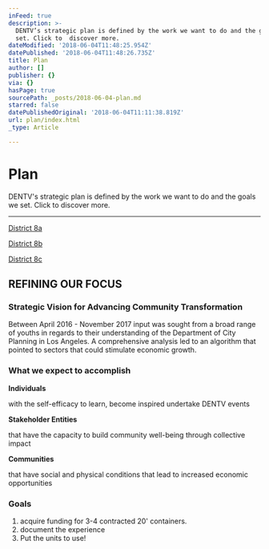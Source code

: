 ```yaml
---
inFeed: true
description: >-
  DENTV’s strategic plan is defined by the work we want to do and the goals we
  set. Click to  discover more.
dateModified: '2018-06-04T11:48:25.954Z'
datePublished: '2018-06-04T11:48:26.735Z'
title: Plan
author: []
publisher: {}
via: {}
hasPage: true
sourcePath: _posts/2018-06-04-plan.md
starred: false
datePublishedOriginal: '2018-06-04T11:11:38.819Z'
url: plan/index.html
_type: Article

---
```

# Plan

DENTV's strategic plan is defined by the work we want to do and the goals we set. Click to discover more.

---

[District 8a][0]

[District 8b][1]

[District 8c][2]

## REFINING OUR FOCUS

### Strategic Vision for Advancing Community Transformation

Between April 2016 - November 2017 input was sought from a broad range of youths in regards to their understanding of the Department of City Planning in Los Angeles. A comprehensive analysis led to an algorithm that pointed to sectors that could stimulate economic growth.

### What we expect to accomplish

**Individuals**

with the self-efficacy to learn, become inspired undertake DENTV events

**Stakeholder Entities**

that have the capacity to build community well-being through collective impact

**Communities**

that have social and physical conditions that lead to increased economic opportunities

### Goals

1. acquire funding for 3-4 contracted 20' containers.
2. document the experience
3. Put the units to use!

[0]: https://drive.google.com/open?id=1-uSXlnYnaGusXPXqPcqXuUXprE5a6GrD "Proposal 8a for District Council 8"
[1]: https://drive.google.com/open?id=1T7tQioUvds-QSq_vvGUIMvP6R-tah1Wc "District 8b Proposal"
[2]: https://drive.google.com/open?id=10V6iucV3nph8PR27MvHnhsDmq0UtCHsQ "Proposal 8c for District 8"